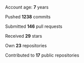 Account age: **7** years

Pushed **1238** commits

Submitted **146** pull requests

Received **29** stars

Own **23** repositories

Contributed to **17** public repositories
